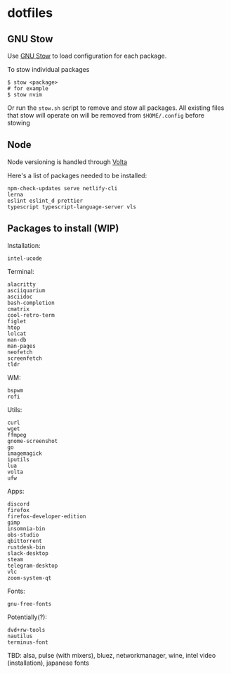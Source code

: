 # dotfiles

## GNU Stow

Use [GNU Stow](https://www.gnu.org/software/stow/) to load configuration for
each package.

To stow individual packages
```shell
$ stow <package>
# for example
$ stow nvim
```

Or run the `stow.sh` script to remove and stow all packages. All existing files
that stow will operate on will be removed from `$HOME/.config` before stowing

## Node

Node versioning is handled through [Volta](https://volta.sh/)  

Here's a list of packages needed to be installed:

```
npm-check-updates serve netlify-cli
lerna
eslint eslint_d prettier
typescript typescript-language-server vls
```

## Packages to install (WIP)

Installation:
```
intel-ucode
```

Terminal:
```
alacritty
asciiquarium
asciidoc
bash-completion
cmatrix
cool-retro-term
figlet
htop
lolcat
man-db
man-pages
neofetch
screenfetch
tldr
```

WM:

```
bspwm
rofi

```

Utils:
```
curl
wget
ffmpeg
gnome-screenshot
go
imagemagick
iputils
lua
volta
ufw
```

Apps:
```
discord
firefox
firefox-developer-edition
gimp
insomnia-bin
obs-studio
qbittorrent
rustdesk-bin
slack-desktop
steam
telegram-desktop
vlc
zoom-system-qt
```

Fonts:
```
gnu-free-fonts
```

Potentially(?):
```
dvd+rw-tools
nautilus
terminus-font
```

TBD: alsa, pulse (with mixers), bluez, networkmanager, wine,
intel video (installation), japanese fonts
